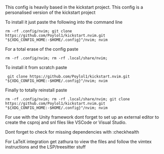 This config is heavily based in the kickstart project. This config is a personalised version of the kickstart project

To install it just paste the following into the command line
```
rm -rf .config/nvim; git clone https://github.com/Poylol1/kickstart.nvim.git "${XDG_CONFIG_HOME:-$HOME/.config}"/nvim; nvim
```
For a total erase of the config paste 
```
rm -rf .config/nvim; rm -rf .local/share/nvim;
```
To install it from scratch paste
```
 git clone https://github.com/Poylol1/kickstart.nvim.git "${XDG_CONFIG_HOME:-$HOME/.config}"/nvim; nvim
```
Finally to totally reinstall paste
```
rm -rf .config/nvim; rm -rf .local/share/nvim; git clone https://github.com/Poylol1/kickstart.nvim.git "${XDG_CONFIG_HOME:-$HOME/.config}"/nvim; nvim
```

For use with the Unity framework dont forget to set up an external editor to create the csproj and snl files like VSCode or Visual Studio. 

Dont forget to check for missing dependencies with :checkhealth

For LaTeX integration get zathura to view the files and follow the vimtex instructions and the LSP/treesitter stuff
